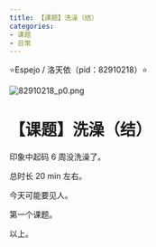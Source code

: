 ```yaml
---
title: 【课题】洗澡（结）
categories:
- 课题
- 日常
---
```


⭐Espejo / 洛天依（pid：82910218）⭐

![82910218_p0.png](https://byyw-oss1.oss-cn-hangzhou.aliyuncs.com/img/2025/08/25-6a13b7c250927dde11549488a4a912f4-82910218_p0.png.webp)

# 【课题】洗澡（结）

印象中起码 6 周没洗澡了。

总时长 20 min 左右。

今天可能要见人。

第一个课题。

以上。